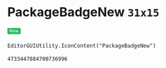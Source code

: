 # PackageBadgeNew `31x15`
<img src="/img/PackageBadgeNew.png" width=31 height=15>

``` CSharp
EditorGUIUtility.IconContent("PackageBadgeNew")
```
```
4733447884700736996
```
